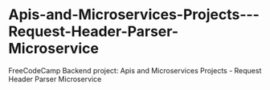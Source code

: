 # Apis-and-Microservices-Projects---Request-Header-Parser-Microservice
FreeCodeCamp Backend project: Apis and Microservices Projects - Request Header Parser Microservice
